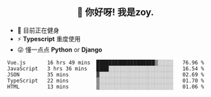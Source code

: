 <h2 align="center">👋 你好呀! 我是zoy.</h2>

- 🤔 目前正在健身
- ⚡ **Typescript** 重度使用
- 😜 懂一点点 **Python** or **Django**






<!--
**l-zoy/l-zoy** is a ✨ _special_ ✨ repository because its `README.md` (this file) appears on your GitHub profile.

Here are some ideas to get you started:

- 🔭 I’m currently working on ...
- 🌱 I’m currently learning ...
- 👯 I’m looking to collaborate on ...
- 🤔 I’m looking for help with ...
- 💬 Ask me about ...
- 📫 How to reach me: ...
- 😄 Pronouns: ...
- ⚡ Fun fact: ...
-->

<!--START_SECTION:waka-->
```text
Vue.js       16 hrs 49 mins  ███████████████████▒░░░░░   76.96 % 
JavaScript   3 hrs 36 mins   ████░░░░░░░░░░░░░░░░░░░░░   16.54 % 
JSON         35 mins         ▓░░░░░░░░░░░░░░░░░░░░░░░░   02.69 % 
TypeScript   22 mins         ▒░░░░░░░░░░░░░░░░░░░░░░░░   01.70 % 
HTML         13 mins         ▒░░░░░░░░░░░░░░░░░░░░░░░░   01.06 % 
```
<!--END_SECTION:waka-->
